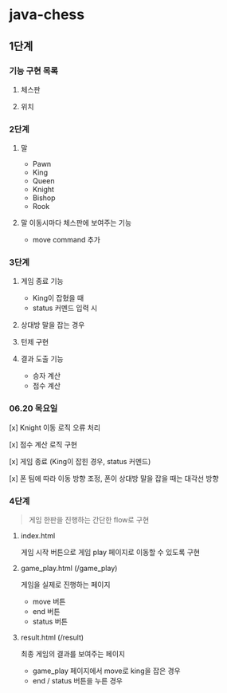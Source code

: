 # java-chess

## 1단계

### 기능 구현 목록

1. 체스판

2. 위치
    
### 2단계

1. 말
    - Pawn
    - King
    - Queen
    - Knight
    - Bishop
    - Rook
    
2. 말 이동시마다 체스판에 보여주는 기능

    - move command 추가

### 3단계

1. 게임 종료 기능
    - King이 잡혔을 때
    - status 커멘드 입력 시

2. 상대방 말을 잡는 경우

3. 턴제 구현

4. 결과 도출 기능
    - 승자 계산
    - 점수 계산

### 06.20 목요일
[x] Knight 이동 로직 오류 처리

[x] 점수 계산 로직 구현

[x] 게임 종료 (King이 잡힌 경우, status 커멘드)

[x] 폰 팀에 따라 이동 방향 조정, 폰이 상대방 말을 잡을 때는 대각선 방향

### 4단계

> 게임 한판을 진행하는 간단한 flow로 구현

1. index.html

    게임 시작 버튼으로 게임 play 페이지로 이동할 수 있도록 구현
    
2. game_play.html (/game_play)

    게임을 실제로 진행하는 페이지
    - move 버튼
    - end 버튼
    - status 버튼

3. result.html (/result)
    
    최종 게임의 결과를 보여주는 페이지
    
    - game_play 페이지에서 move로 king을 잡은 경우
    - end / status 버튼을 누른 경우
